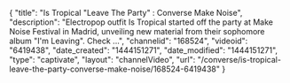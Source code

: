 {
    "title": "Is Tropical \"Leave The Party\" : Converse Make Noise",
    "description": "Electropop outfit Is Tropical started off the party at Make Noise Festival in Madrid, unveiling new material from their sophomore album \"I'm Leaving\". Check ...",
    "channelid": "168524",
    "videoid": "6419438",
    "date_created": "1444151271",
    "date_modified": "1444151271",
    "type": "captivate",
    "layout": "channelVideo",
    "url": "\/converse\/is-tropical-leave-the-party-converse-make-noise\/168524-6419438"
}